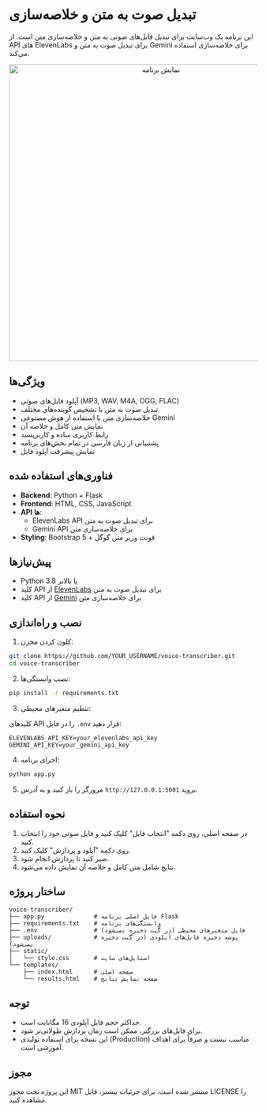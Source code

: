 # تبدیل صوت به متن و خلاصه‌سازی

این برنامه یک وب‌سایت برای تبدیل فایل‌های صوتی به متن و خلاصه‌سازی متن است. از API های ElevenLabs برای تبدیل صوت به متن و Gemini برای خلاصه‌سازی استفاده می‌کند.

<p align="center">
  <img src="https://via.placeholder.com/600x400?text=Voice+Transcriber+Demo" alt="نمایش برنامه" width="600">
</p>

## ویژگی‌ها

- آپلود فایل‌های صوتی (MP3, WAV, M4A, OGG, FLAC)
- تبدیل صوت به متن با تشخیص گوینده‌های مختلف
- خلاصه‌سازی متن با استفاده از هوش مصنوعی Gemini
- نمایش متن کامل و خلاصه آن
- رابط کاربری ساده و کاربرپسند
- پشتیبانی از زبان فارسی در تمام بخش‌های برنامه
- نمایش پیشرفت آپلود فایل

## فناوری‌های استفاده شده

- **Backend**: Python + Flask
- **Frontend**: HTML, CSS, JavaScript
- **API ها**: 
  - ElevenLabs API برای تبدیل صوت به متن
  - Gemini API برای خلاصه‌سازی متن
- **Styling**: Bootstrap 5 + فونت وزیر متن گوگل

## پیش‌نیازها

- Python 3.8 یا بالاتر
- کلید API از [ElevenLabs](https://elevenlabs.io) برای تبدیل صوت به متن
- کلید API از [Gemini](https://makersuite.google.com) برای خلاصه‌سازی متن

## نصب و راه‌اندازی

1. کلون کردن مخزن:

```bash
git clone https://github.com/YOUR_USERNAME/voice-transcriber.git
cd voice-transcriber
```

2. نصب وابستگی‌ها:

```bash
pip install -r requirements.txt
```

3. تنظیم متغیرهای محیطی:

کلیدهای API را در فایل `.env` قرار دهید:

```
ELEVENLABS_API_KEY=your_elevenlabs_api_key
GEMINI_API_KEY=your_gemini_api_key
```

4. اجرای برنامه:

```bash
python app.py
```

5. مرورگر را باز کنید و به آدرس `http://127.0.0.1:5001` بروید.

## نحوه استفاده

1. در صفحه اصلی، روی دکمه "انتخاب فایل" کلیک کنید و فایل صوتی خود را انتخاب کنید.
2. روی دکمه "آپلود و پردازش" کلیک کنید.
3. صبر کنید تا پردازش انجام شود.
4. نتایج شامل متن کامل و خلاصه آن نمایش داده می‌شود.

## ساختار پروژه

```
voice-transcriber/
├── app.py              # فایل اصلی برنامه Flask
├── requirements.txt    # وابستگی‌های برنامه
├── .env                # فایل متغیرهای محیطی (در گیت ذخیره نمی‌شود)
├── uploads/            # پوشه ذخیره فایل‌های آپلودی (در گیت ذخیره نمی‌شود)
├── static/
│   └── style.css       # استایل‌های سایت
└── templates/
    ├── index.html      # صفحه اصلی
    └── results.html    # صفحه نمایش نتایج
```

## توجه

- حداکثر حجم فایل آپلودی 16 مگابایت است.
- برای فایل‌های بزرگتر، ممکن است زمان پردازش طولانی‌تر شود.
- این نسخه برای استفاده تولیدی (Production) مناسب نیست و صرفاً برای اهداف آموزشی است.

## مجوز

این پروژه تحت مجوز MIT منتشر شده است. برای جزئیات بیشتر، فایل LICENSE را مشاهده کنید. 